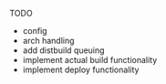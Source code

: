 TODO
- config
- arch handling
- add distbuild queuing
- implement actual build functionality
- implement deploy functionality